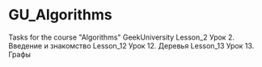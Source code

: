 # GU_Algorithms
Tasks for the course "Algorithms" GeekUniversity
Lesson_2 Урок 2. Введение и знакомство
Lesson_12 Урок 12. Деревья
Lesson_13 Урок 13. Графы
